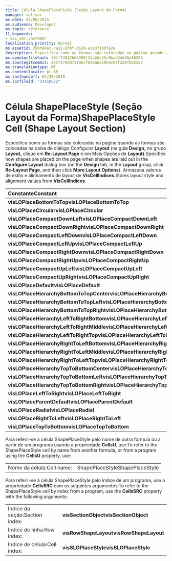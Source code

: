 ```yaml
---
title: Célula ShapePlaceStyle (Seção Layout da Forma)
manager: soliver
ms.date: 03/09/2015
ms.audience: Developer
ms.topic: reference
f1_keywords:
- vis_sdr.chm70007
localization_priority: Normal
ms.assetid: 29bfe8ec-ca12-8fbf-b62b-ece3710dfe2e
description: Especifica como as formas são colocadas na página quando as formas são colocadas na caixa de diálogo Configurar Layout (na guia Design, no grupo Layout, clique em Re-Layout Page e em Mais Opções de Layout). Armazena valores de alinhamento e estilo de layout de VisCellIndices .
ms.openlocfilehash: 381f74912b64395f33a2dc55c0bad24d36a16286
ms.sourcegitcommit: 8657170d071f9bcf680aba50b9c07f2a4fb82283
ms.translationtype: MT
ms.contentlocale: pt-BR
ms.lasthandoff: 04/28/2019
ms.locfileid: "33418572"
---
```

# <a name="shapeplacestyle-cell-shape-layout-section"></a><span data-ttu-id="6989f-104">Célula ShapePlaceStyle (Seção Layout da Forma)</span><span class="sxs-lookup"><span data-stu-id="6989f-104">ShapePlaceStyle Cell (Shape Layout Section)</span></span>

<span data-ttu-id="6989f-105">Especifica como as formas são colocadas na página quando as formas são colocadas na caixa de diálogo Configurar **Layout** (na guia **Design,** no grupo **Layout,** clique em **Re-Layout Page** e em Mais Opções de **Layout).**</span><span class="sxs-lookup"><span data-stu-id="6989f-105">Specifies how shapes are placed on the page when shapes are laid out in the **Configure Layout** dialog box (on the **Design** tab, in the **Layout** group, click **Re-Layout Page**, and then click **More Layout Options**).</span></span> <span data-ttu-id="6989f-106">Armazena valores de estilo e alinhamento de layout de **VisCellIndices**.</span><span class="sxs-lookup"><span data-stu-id="6989f-106">Stores layout style and alignment values from **VisCellIndices**.</span></span> 
  
|<span data-ttu-id="6989f-107">**Constante**</span><span class="sxs-lookup"><span data-stu-id="6989f-107">**Constant**</span></span>|<span data-ttu-id="6989f-108">**Valor**</span><span class="sxs-lookup"><span data-stu-id="6989f-108">**Value**</span></span>|
|:-----|:-----|
|<span data-ttu-id="6989f-109">**visLOPlaceBottomToTop**</span><span class="sxs-lookup"><span data-stu-id="6989f-109">**visLOPlaceBottomToTop**</span></span> <br/> |<span data-ttu-id="6989f-110">4 </span><span class="sxs-lookup"><span data-stu-id="6989f-110">4</span></span>  <br/> |
|<span data-ttu-id="6989f-111">**visLOPlaceCircular**</span><span class="sxs-lookup"><span data-stu-id="6989f-111">**visLOPlaceCircular**</span></span> <br/> |<span data-ttu-id="6989f-112">6 </span><span class="sxs-lookup"><span data-stu-id="6989f-112">6</span></span>  <br/> |
|<span data-ttu-id="6989f-113">**visLOPlaceCompactDownLeft**</span><span class="sxs-lookup"><span data-stu-id="6989f-113">**visLOPlaceCompactDownLeft**</span></span> <br/> |<span data-ttu-id="6989f-114">14 </span><span class="sxs-lookup"><span data-stu-id="6989f-114">14</span></span>  <br/> |
|<span data-ttu-id="6989f-115">**visLOPlaceCompactDownRight**</span><span class="sxs-lookup"><span data-stu-id="6989f-115">**visLOPlaceCompactDownRight**</span></span> <br/> |<span data-ttu-id="6989f-116">7 </span><span class="sxs-lookup"><span data-stu-id="6989f-116">7</span></span>  <br/> |
|<span data-ttu-id="6989f-117">**visLOPlaceCompactLeftDown**</span><span class="sxs-lookup"><span data-stu-id="6989f-117">**visLOPlaceCompactLeftDown**</span></span> <br/> |<span data-ttu-id="6989f-118">13 </span><span class="sxs-lookup"><span data-stu-id="6989f-118">13</span></span>  <br/> |
|<span data-ttu-id="6989f-119">**visLOPlaceCompactLeftUp**</span><span class="sxs-lookup"><span data-stu-id="6989f-119">**visLOPlaceCompactLeftUp**</span></span> <br/> |<span data-ttu-id="6989f-120">12 </span><span class="sxs-lookup"><span data-stu-id="6989f-120">12</span></span>  <br/> |
|<span data-ttu-id="6989f-121">**visLOPlaceCompactRightDown**</span><span class="sxs-lookup"><span data-stu-id="6989f-121">**visLOPlaceCompactRightDown**</span></span> <br/> |<span data-ttu-id="6989f-122">8 </span><span class="sxs-lookup"><span data-stu-id="6989f-122">8</span></span>  <br/> |
|<span data-ttu-id="6989f-123">**visLOPlaceCompactRightUp**</span><span class="sxs-lookup"><span data-stu-id="6989f-123">**visLOPlaceCompactRightUp**</span></span> <br/> |<span data-ttu-id="6989f-124">9 </span><span class="sxs-lookup"><span data-stu-id="6989f-124">9</span></span>  <br/> |
|<span data-ttu-id="6989f-125">**visLOPlaceCompactUpLeft**</span><span class="sxs-lookup"><span data-stu-id="6989f-125">**visLOPlaceCompactUpLeft**</span></span> <br/> |<span data-ttu-id="6989f-126">11</span><span class="sxs-lookup"><span data-stu-id="6989f-126">11</span></span>  <br/> |
|<span data-ttu-id="6989f-127">**visLOPlaceCompactUpRight**</span><span class="sxs-lookup"><span data-stu-id="6989f-127">**visLOPlaceCompactUpRight**</span></span> <br/> |<span data-ttu-id="6989f-128">10 </span><span class="sxs-lookup"><span data-stu-id="6989f-128">10</span></span>  <br/> |
|<span data-ttu-id="6989f-129">**visLOPlaceDefault**</span><span class="sxs-lookup"><span data-stu-id="6989f-129">**visLOPlaceDefault**</span></span> <br/> |<span data-ttu-id="6989f-130">0</span><span class="sxs-lookup"><span data-stu-id="6989f-130">0</span></span>  <br/> |
|<span data-ttu-id="6989f-131">**visLOPlaceHierarchyBottomToTopCenter**</span><span class="sxs-lookup"><span data-stu-id="6989f-131">**visLOPlaceHierarchyBottomToTopCenter**</span></span> <br/> |<span data-ttu-id="6989f-132">20</span><span class="sxs-lookup"><span data-stu-id="6989f-132">20</span></span>  <br/> |
|<span data-ttu-id="6989f-133">**visLOPlaceHierarchyBottomToTopLeft**</span><span class="sxs-lookup"><span data-stu-id="6989f-133">**visLOPlaceHierarchyBottomToTopLeft**</span></span> <br/> |<span data-ttu-id="6989f-134">19</span><span class="sxs-lookup"><span data-stu-id="6989f-134">19</span></span>  <br/> |
|<span data-ttu-id="6989f-135">**visLOPlaceHierarchyBottomToTopRight**</span><span class="sxs-lookup"><span data-stu-id="6989f-135">**visLOPlaceHierarchyBottomToTopRight**</span></span> <br/> |<span data-ttu-id="6989f-136"> 21 </span><span class="sxs-lookup"><span data-stu-id="6989f-136">21</span></span>  <br/> |
|<span data-ttu-id="6989f-137">**visLOPlaceHierarchyLeftToRightBottom**</span><span class="sxs-lookup"><span data-stu-id="6989f-137">**visLOPlaceHierarchyLeftToRightBottom**</span></span> <br/> |<span data-ttu-id="6989f-138">24</span><span class="sxs-lookup"><span data-stu-id="6989f-138">24</span></span>  <br/> |
|<span data-ttu-id="6989f-139">**visLOPlaceHierarchyLeftToRightMiddle**</span><span class="sxs-lookup"><span data-stu-id="6989f-139">**visLOPlaceHierarchyLeftToRightMiddle**</span></span> <br/> |<span data-ttu-id="6989f-140">23</span><span class="sxs-lookup"><span data-stu-id="6989f-140">23</span></span>  <br/> |
|<span data-ttu-id="6989f-141">**visLOPlaceHierarchyLeftToRightTop**</span><span class="sxs-lookup"><span data-stu-id="6989f-141">**visLOPlaceHierarchyLeftToRightTop**</span></span> <br/> |<span data-ttu-id="6989f-142">22</span><span class="sxs-lookup"><span data-stu-id="6989f-142">22</span></span>  <br/> |
|<span data-ttu-id="6989f-143">**visLOPlaceHierarchyRightToLeftBottom**</span><span class="sxs-lookup"><span data-stu-id="6989f-143">**visLOPlaceHierarchyRightToLeftBottom**</span></span> <br/> |<span data-ttu-id="6989f-144">27</span><span class="sxs-lookup"><span data-stu-id="6989f-144">27</span></span>  <br/> |
|<span data-ttu-id="6989f-145">**visLOPlaceHierarchyRightToLeftMiddle**</span><span class="sxs-lookup"><span data-stu-id="6989f-145">**visLOPlaceHierarchyRightToLeftMiddle**</span></span> <br/> |<span data-ttu-id="6989f-146">26</span><span class="sxs-lookup"><span data-stu-id="6989f-146">26</span></span>  <br/> |
|<span data-ttu-id="6989f-147">**visLOPlaceHierarchyRightToLeftTop**</span><span class="sxs-lookup"><span data-stu-id="6989f-147">**visLOPlaceHierarchyRightToLeftTop**</span></span> <br/> |<span data-ttu-id="6989f-148">25</span><span class="sxs-lookup"><span data-stu-id="6989f-148">25</span></span>  <br/> |
|<span data-ttu-id="6989f-149">**visLOPlaceHierarchyTopToBottomCenter**</span><span class="sxs-lookup"><span data-stu-id="6989f-149">**visLOPlaceHierarchyTopToBottomCenter**</span></span> <br/> |<span data-ttu-id="6989f-150">17 </span><span class="sxs-lookup"><span data-stu-id="6989f-150">17</span></span>  <br/> |
|<span data-ttu-id="6989f-151">**visLOPlaceHierarchyTopToBottomLeft**</span><span class="sxs-lookup"><span data-stu-id="6989f-151">**visLOPlaceHierarchyTopToBottomLeft**</span></span> <br/> |<span data-ttu-id="6989f-152">16 </span><span class="sxs-lookup"><span data-stu-id="6989f-152">16</span></span>  <br/> |
|<span data-ttu-id="6989f-153">**visLOPlaceHierarchyTopToBottomRight**</span><span class="sxs-lookup"><span data-stu-id="6989f-153">**visLOPlaceHierarchyTopToBottomRight**</span></span> <br/> |<span data-ttu-id="6989f-154">18 </span><span class="sxs-lookup"><span data-stu-id="6989f-154">18</span></span>  <br/> |
|<span data-ttu-id="6989f-155">**visLOPlaceLeftToRight**</span><span class="sxs-lookup"><span data-stu-id="6989f-155">**visLOPlaceLeftToRight**</span></span> <br/> |<span data-ttu-id="6989f-156">2 </span><span class="sxs-lookup"><span data-stu-id="6989f-156">2</span></span>  <br/> |
|<span data-ttu-id="6989f-157">**visLOPlaceParentDefault**</span><span class="sxs-lookup"><span data-stu-id="6989f-157">**visLOPlaceParentDefault**</span></span> <br/> |<span data-ttu-id="6989f-158">15 </span><span class="sxs-lookup"><span data-stu-id="6989f-158">15</span></span>  <br/> |
|<span data-ttu-id="6989f-159">**visLOPlaceRadial**</span><span class="sxs-lookup"><span data-stu-id="6989f-159">**visLOPlaceRadial**</span></span> <br/> |<span data-ttu-id="6989f-160">3 </span><span class="sxs-lookup"><span data-stu-id="6989f-160">3</span></span>  <br/> |
|<span data-ttu-id="6989f-161">**visLOPlaceRightToLeft**</span><span class="sxs-lookup"><span data-stu-id="6989f-161">**visLOPlaceRightToLeft**</span></span> <br/> |<span data-ttu-id="6989f-162">5 </span><span class="sxs-lookup"><span data-stu-id="6989f-162">5</span></span>  <br/> |
|<span data-ttu-id="6989f-163">**visLOPlaceTopToBottom**</span><span class="sxs-lookup"><span data-stu-id="6989f-163">**visLOPlaceTopToBottom**</span></span> <br/> |<span data-ttu-id="6989f-164">1 </span><span class="sxs-lookup"><span data-stu-id="6989f-164">1</span></span>  <br/> |
   
<span data-ttu-id="6989f-165">Para referir-se à célula ShapePlaceStyle pelo nome de outra fórmula ou a partir de um programa usando a propriedade **CellsU**, use:</span><span class="sxs-lookup"><span data-stu-id="6989f-165">To refer to the ShapePlaceStyle cell by name from another formula, or from a program using the **CellsU** property, use:</span></span> 
  
|||
|:-----|:-----|
|<span data-ttu-id="6989f-166">Nome da célula:</span><span class="sxs-lookup"><span data-stu-id="6989f-166">Cell name:</span></span>  <br/> |<span data-ttu-id="6989f-167">ShapePlaceStyle</span><span class="sxs-lookup"><span data-stu-id="6989f-167">ShapePlaceStyle</span></span>  <br/> |
   
<span data-ttu-id="6989f-168">Para referir-se à célula ShapePlaceStyle pelo índice de um programa, use a propriedade **CellsSRC** com os seguintes argumentos:</span><span class="sxs-lookup"><span data-stu-id="6989f-168">To refer to the ShapePlaceStyle cell by index from a program, use the **CellsSRC** property with the following arguments:</span></span> 
  
|||
|:-----|:-----|
|<span data-ttu-id="6989f-169">Índice da seção:</span><span class="sxs-lookup"><span data-stu-id="6989f-169">Section index:</span></span>  <br/> |<span data-ttu-id="6989f-170">**visSectionObject**</span><span class="sxs-lookup"><span data-stu-id="6989f-170">**visSectionObject**</span></span> <br/> |
|<span data-ttu-id="6989f-171">Índice de linha:</span><span class="sxs-lookup"><span data-stu-id="6989f-171">Row index:</span></span>  <br/> |<span data-ttu-id="6989f-172">**visRowShapeLayout**</span><span class="sxs-lookup"><span data-stu-id="6989f-172">**visRowShapeLayout**</span></span> <br/> |
|<span data-ttu-id="6989f-173">Índice de célula:</span><span class="sxs-lookup"><span data-stu-id="6989f-173">Cell index:</span></span>  <br/> |<span data-ttu-id="6989f-174">**visSLOPlaceStyle**</span><span class="sxs-lookup"><span data-stu-id="6989f-174">**visSLOPlaceStyle**</span></span> <br/> |
   

